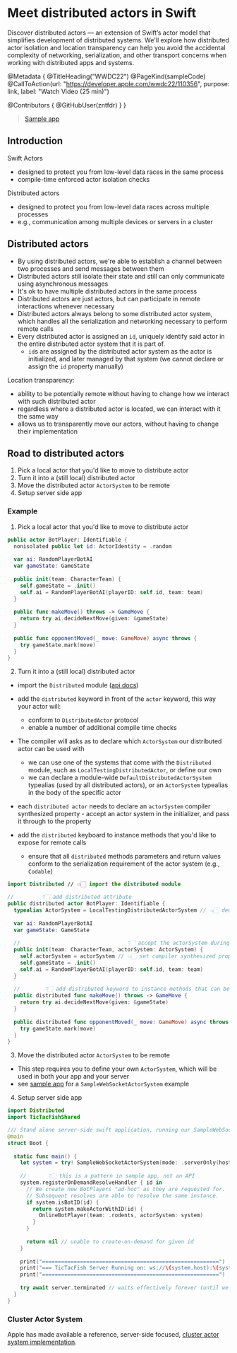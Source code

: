 # Meet distributed actors in Swift

Discover distributed actors — an extension of Swift’s actor model that simplifies development of distributed systems. We'll explore how distributed actor isolation and location transparency can help you avoid the accidental complexity of networking, serialization, and other transport concerns when working with distributed apps and systems.

@Metadata {
   @TitleHeading("WWDC22")
   @PageKind(sampleCode)
   @CallToAction(url: "https://developer.apple.com/wwdc22/110356", purpose: link, label: "Watch Video (25 min)")

   @Contributors {
      @GitHubUser(zntfdr)
   }
}



> [Sample app][sa]

## Introduction

Swift Actors

- designed to protect you from low-level data races in the same process
- compile-time enforced actor isolation checks

Distributed actors

- designed to protect you from low-level data races across multiple processes
- e.g., communication among multiple devices or servers in a cluster

## Distributed actors

- By using distributed actors, we're able to establish a channel between two processes and send messages between them
- Distributed actors still isolate their state and still can only communicate using asynchronous messages
- It's ok to have multiple distributed actors in the same process
- Distributed actors are just actors, but can participate in remote interactions whenever necessary
- Distributed actors always belong to some distributed actor system, which handles all the serialization and networking necessary to perform remote calls
- Every distributed actor is assigned an `id`, uniquely identify said actor in the entire distributed actor system that it is part of.
  - `id`s are assigned by the distributed actor system as the actor is initialized, and later managed by that system (we cannot declare or assign the `id` property manually)

Location transparency:

- ability to be potentially remote without having to change how we interact with such distributed actor
- regardless where a distributed actor is located, we can interact with it the same way
- allows us to transparently move our actors, without having to change their implementation

## Road to distributed actors

1. Pick a local actor that you'd like to move to distribute actor
2. Turn it into a (still local) distributed actor
3. Move the distributed actor `ActorSystem` to be remote 
4. Setup server side app

### Example

1. Pick a local actor that you'd like to move to distribute actor

```swift
public actor BotPlayer: Identifiable {
  nonisolated public let id: ActorIdentity = .random
  
  var ai: RandomPlayerBotAI
  var gameState: GameState
  
  public init(team: CharacterTeam) {
    self.gameState = .init()
    self.ai = RandomPlayerBotAI(playerID: self.id, team: team)
  }
  
  public func makeMove() throws -> GameMove {
    return try ai.decideNextMove(given: &gameState)
  }
  
  public func opponentMoved(_ move: GameMove) async throws {
    try gameState.mark(move)
  }
}
```

2. Turn it into a (still local) distributed actor

- import the `Distributed` module ([api docs][api-docs])
- add the `distributed` keyword in front of the `actor` keyword, this way your actor will: 
  - conform to `DistributedActor` protocol
  - enable a number of additional compile time checks

- The compiler will asks as to declare which `ActorSystem` our distributed actor can be used with
  - we can use one of the systems that come with the `Distributed` module, such as `LocalTestingDistributedActor`, or define our own
  - we can declare a module-wide `DefaultDistributedActorSystem` typealias (used by all distributed actors), or an `ActorSystem` typealias in the body of the specific actor

- each `distributed actor` needs to declare an `actorSystem` compiler synthesized property - accept an actor system in the initializer, and pass it through to the property
- add the `distributed` keyboard to instance methods that you'd like to expose for remote calls
  - ensure that all `distributed` methods parameters and return values conform to the serialization requirement of the actor system (e.g., `Codable`)

```swift
import Distributed // 👈🏻 import the distributed module

//         👇🏻 add distributed attribute
public distributed actor BotPlayer: Identifiable {
  typealias ActorSystem = LocalTestingDistributedActorSystem // 👈🏻 declare the ActorSystem this actor belongs to
  
  var ai: RandomPlayerBotAI
  var gameState: GameState
  
  //                                  👇🏻 accept the actorSystem during init
  public init(team: CharacterTeam, actorSystem: ActorSystem) {
    self.actorSystem = actorSystem // 👈🏻 set compiler synthesized property
    self.gameState = .init()
    self.ai = RandomPlayerBotAI(playerID: self.id, team: team)
  }
  
  //        👇🏻 add distributed keyword to instance methods that can be called remotely
  public distributed func makeMove() throws -> GameMove {
    return try ai.decideNextMove(given: &gameState)
  }
  
  public distributed func opponentMoved(_ move: GameMove) async throws {
    try gameState.mark(move)
  }
}
```

3. Move the distributed actor `ActorSystem` to be remote 

- This step requires you to define your own `ActorSystem`, which will be used in both your app and your server
- see [sample app][sa] for a `SampleWebSocketActorSystem` example

4. Setup server side app

```swift
import Distributed
import TicTacFishShared

/// Stand alone server-side swift application, running our SampleWebSocketActorSystem in server mode.
@main
struct Boot {
  
  static func main() {
    let system = try! SampleWebSocketActorSystem(mode: .serverOnly(host: "localhost", port: 8888))
    
    //       👇🏻 this is a pattern in sample app, not an API
    system.registerOnDemandResolveHandler { id in
      // We create new BotPlayers "ad-hoc" as they are requested for.
      // Subsequent resolves are able to resolve the same instance.
      if system.isBotID(id) {
        return system.makeActorWithID(id) {
          OnlineBotPlayer(team: .rodents, actorSystem: system)
        }
      }
      
      return nil // unable to create-on-demand for given id
    }
    
    print("========================================================")
    print("=== TicTacFish Server Running on: ws://\(system.host):\(system.port) ==")
    print("========================================================")
    
    try await server.terminated // waits effectively forever (until we shut down the system)
  }
}
```

### Cluster Actor System

Apple has made available a reference, server-side focused, [cluster actor system implementation][swift-distributed-actors].

[api-docs]: https://developer.apple.com/documentation/distributed
[swift-distributed-actors]: https://github.com/apple/swift-distributed-actors
[sa]: https://developer.apple.com/documentation/swift/tictacfish_implementing_a_game_using_distributed_actors

